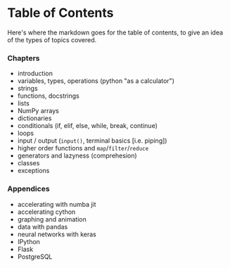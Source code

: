 # Table of Contents

Here's where the markdown goes for the table of contents, to give an idea of the types of topics covered.


### Chapters
 - introduction
 - variables, types, operations (python "as a calculator")
 - strings
 - functions, docstrings
 - lists
 - NumPy arrays
 - dictionaries
 - conditionals (if, elif, else, while, break, continue)
 - loops
 - input / output (`input()`, terminal basics [i.e. piping])
 - higher order functions and `map`/`filter`/`reduce`
 - generators and lazyness (comprehesion)
 - classes
 - exceptions

### Appendices
 - accelerating with numba jit
 - accelerating cython
 - graphing and animation
 - data with pandas
 - neural networks with keras
 - IPython
 - Flask
 - PostgreSQL
